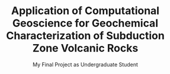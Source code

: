 ---
layout: post
title: "Application of Computational Geoscience for Geochemical Characterization of Subduction Zone Volcanic Rocks"
subtitle: "My Final Project as Undergraduate Student"
background: '/img/posts/2023-01-07-Tes3/bg.jpg'
---